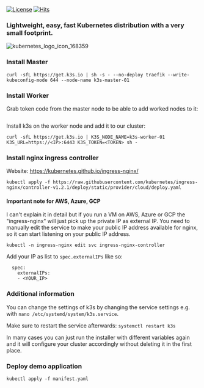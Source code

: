 [![License](https://img.shields.io/badge/License-MIT-blue)](#license "Go to license section") [![Hits](https://hits.seeyoufarm.com/api/count/incr/badge.svg?url=https%3A%2F%2Fgithub.com%2Fsagarkhandve%2Fkubernetes-cluster.git&count_bg=%2308DD09&title_bg=%23555555&icon=&icon_color=%23E7E7E7&title=hits&edge_flat=true)](https://hits.seeyoufarm.com)

### Lightweight, easy, fast Kubernetes distribution with a very small footprint.
![kubernetes_logo_icon_168359](https://user-images.githubusercontent.com/90393971/187159759-d19a8782-d9c6-46af-9a57-7ec015f63a15.png)

### Install Master

```
curl -sfL https://get.k3s.io | sh -s - --no-deploy traefik --write-kubeconfig-mode 644 --node-name k3s-master-01
```

### Install Worker

Grab token code from the master node to be able to add worked nodes to it: 

```cat /var/lib/rancher/k3s/server/node-token
```

Install k3s on the worker node and add it to our cluster:
```
curl -sfL https://get.k3s.io | K3S_NODE_NAME=k3s-worker-01 K3S_URL=https://<IP>:6443 K3S_TOKEN=<TOKEN> sh - 
```
### Install nginx ingress controller


Website: https://kubernetes.github.io/ingress-nginx/
```
kubectl apply -f https://raw.githubusercontent.com/kubernetes/ingress-nginx/controller-v1.2.1/deploy/static/provider/cloud/deploy.yaml
```

#### Important note for AWS, Azure, GCP

I can't explain it in detail but if you run a VM on AWS, Azure or GCP the "ingress-nginx" will just pick up the private IP as external IP. You need to manually edit the service to make your public IP address available for nginx, so it can start listening on your public IP address.
```
kubectl -n ingress-nginx edit svc ingress-nginx-controller
```
Add your IP as list to `spec.externalIPs` like so:

```
  spec:
    externalIPs:
    - <YOUR_IP>
```

### Additional information

You can change the settings of k3s by changing the service settings e.g. with `nano /etc/systemd/system/k3s.service`.

Make sure to restart the service afterwards: `systemctl restart k3s`

In many cases you can just run the installer with different variables again and it will configure your cluster accordingly without deleting it in the first place.

### Deploy demo application
```
kubectl apply -f manifest.yaml
```
